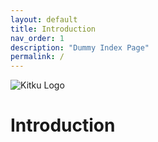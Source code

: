 ```yaml
---
layout: default
title: Introduction
nav_order: 1
description: "Dummy Index Page"
permalink: /
---
```


![Kitku Logo](assestes/images/cat-logo.png)

# Introduction